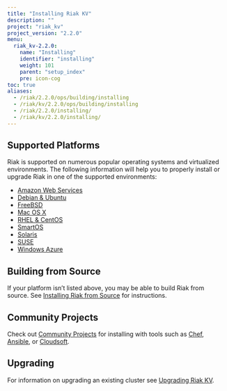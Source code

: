 ```yaml
---
title: "Installing Riak KV"
description: ""
project: "riak_kv"
project_version: "2.2.0"
menu:
  riak_kv-2.2.0:
    name: "Installing"
    identifier: "installing"
    weight: 101
    parent: "setup_index"
    pre: icon-cog
toc: true
aliases:
  - /riak/2.2.0/ops/building/installing
  - /riak/kv/2.2.0/ops/building/installing
  - /riak/2.2.0/installing/
  - /riak/kv/2.2.0/installing/
---
```


[install aws]: /riak/kv/2.2.0/setup/installing/amazon-web-services
[install debian & ubuntu]: /riak/kv/2.2.0/setup/installing/debian-ubuntu
[install freebsd]: /riak/kv/2.2.0/setup/installing/freebsd
[install mac osx]: /riak/kv/2.2.0/setup/installing/mac-osx
[install rhel & centos]: /riak/kv/2.2.0/setup/installing/rhel-centos
[install smartos]: /riak/kv/2.2.0/setup/installing/smartos
[install solaris]: /riak/kv/2.2.0/setup/installing/solaris
[install suse]: /riak/kv/2.2.0/setup/installing/suse
[install windows azure]: /riak/kv/2.2.0/setup/installing/windows-azure
[install source index]: /riak/kv/2.2.0/setup/installing/source
[community projects]: /community/projects
[upgrade index]: /riak/kv/2.2.0/setup/upgrading

## Supported Platforms

Riak is supported on numerous popular operating systems and virtualized
environments. The following information will help you to
properly install or upgrade Riak in one of the supported environments:

  * [Amazon Web Services][install aws]
  * [Debian & Ubuntu][install debian & ubuntu]
  * [FreeBSD][install freebsd]
  * [Mac OS X][install mac osx]
  * [RHEL & CentOS][install rhel & centos]
  * [SmartOS][install smartos]
  * [Solaris][install solaris]
  * [SUSE][install suse]
  * [Windows Azure][install windows azure]

## Building from Source

If your platform isn’t listed above, you may be able to build Riak from source. See [Installing Riak from Source][install source index] for instructions.

## Community Projects

Check out [Community Projects][community projects] for installing with tools such as [Chef](https://www.chef.io/chef/), [Ansible](http://www.ansible.com/), or [Cloudsoft](http://www.cloudsoftcorp.com/).

## Upgrading

For information on upgrading an existing cluster see [Upgrading Riak KV][upgrade index].
